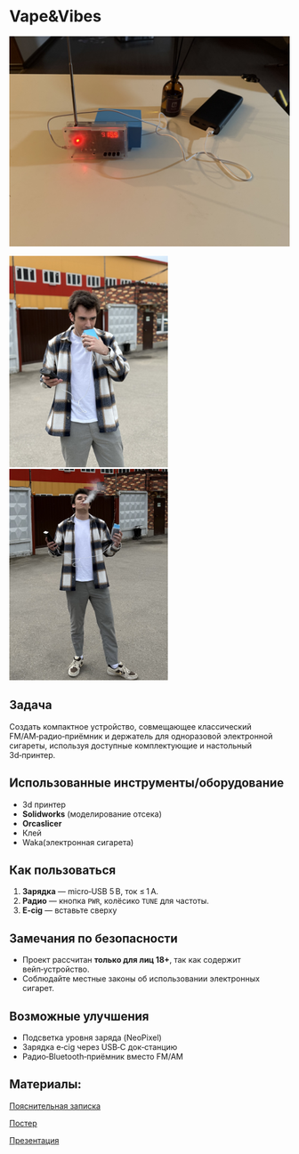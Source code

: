 # Vape&Vibes
![alt text](images/IMG_1010.jpg)


<p float="left">
  <img src="images/IMG_0996.jpg" width="285" alt="Описание1" />
  <img src="images/IMG_0997 2.jpg" width="285" alt="Описание2" />
</p>

## Задача

Создать компактное устройство, совмещающее классический FM/AM‑радио‑приёмник и держатель для одноразовой электронной сигареты, используя доступные комплектующие и настольный 3d‑принтер.


## Использованные инструменты/оборудование

* 3d принтер
* **Solidworks** (моделирование отсека)
* **Orcaslicer**
* Клей
* Waka(электронная сигарета)


## Как пользоваться

1. **Зарядка** — micro‑USB 5 В, ток ≤ 1 А.
2. **Радио** — кнопка `PWR`, колёсико `TUNE` для частоты.
3. **E‑cig** — вставьте сверху

## Замечания по безопасности

* Проект рассчитан **только для лиц 18+**, так как содержит вейп‑устройство.
* Соблюдайте местные законы об использовании электронных сигарет.

## Возможные улучшения

* Подсветка уровня заряда (NeoPixel)
* Зарядка e‑cig через USB‑C док‑станцию
* Радио‑Bluetooth‑приёмник вместо FM/AM

## Материалы:

[Пояснительная записка](files/записка.pdf)

[Постер](files/постер.pdf)

[Презентация](files/преза.pptx)
